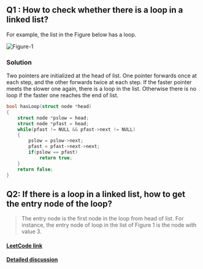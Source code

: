 ## Q1 : How to check whether there is a loop in a linked list?

For example, the list in the Figure below has a loop.

![Figure-1](http://3.bp.blogspot.com/-Wp_2IFN624w/TxQ4Dcqg-OI/AAAAAAAABGo/QztnZcdLK48/s1600/29_Figure1.PNG)

### Solution
Two pointers are initialized at the head of list. One pointer forwards once at each step, and the other forwards twice at each step. If the faster pointer meets the slower one again, there is a loop in the list. Otherwise there is no loop if the faster one reaches the end of list.

``` cpp
bool hasLoop(struct node *head)
{
    struct node *pslow = head;
    struct node *pfast = head;
    while(pfast != NULL && pfast->next != NULL)
    {
        pslow = pslow->next;
        pfast = pfast->next->next;
        if(pslow == pfast)
            return true;
    }
    return false;
}

```
## Q2: If there is a loop in a linked list, how to get the entry node of the loop?

> The entry node is the first node in the loop from head of list. For instance, the entry node of loop in the list of Figure 1 is the node with value 3.

#### [LeetCode link](https://leetcode.com/problems/linked-list-cycle/)

#### [Detailed discussion](http://k2code.blogspot.in/2010/04/how-would-you-detect-loop-in-linked.html)
